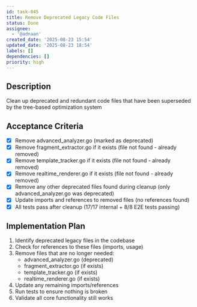 ```yaml
---
id: task-045
title: Remove Deprecated Legacy Code Files
status: Done
assignee:
  - '@adnaan'
created_date: '2025-08-23 15:54'
updated_date: '2025-08-23 18:54'
labels: []
dependencies: []
priority: high
---
```


## Description

Clean up deprecated and redundant code files that have been superseded by the tree-based optimization system

## Acceptance Criteria

- [x] Remove advanced_analyzer.go (marked as deprecated)
- [x] Remove fragment_extractor.go if it exists (file not found - already removed)
- [x] Remove template_tracker.go if it exists (file not found - already removed)
- [x] Remove realtime_renderer.go if it exists (file not found - already removed)
- [x] Remove any other deprecated files found during cleanup (only advanced_analyzer.go was deprecated)
- [x] Update imports and references to removed files (no references found)
- [x] All tests pass after cleanup (17/17 internal + 8/8 E2E tests passing)
## Implementation Plan

1. Identify deprecated legacy files in the codebase
2. Check for references to these files (imports, usage)
3. Remove files that are no longer needed:
   - advanced_analyzer.go (deprecated)
   - fragment_extractor.go (if exists)
   - template_tracker.go (if exists) 
   - realtime_renderer.go (if exists)
4. Update any remaining imports/references
5. Run tests to ensure nothing is broken
6. Validate all core functionality still works
